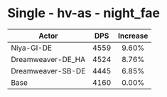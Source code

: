 # Single - hv-as - night_fae
| Actor | DPS | Increase |
|---|:---:|:---:|
|Niya-GI-DE|4559|9.60%|
|Dreamweaver-DE_HA|4524|8.76%|
|Dreamweaver-SB-DE|4445|6.85%|
|Base|4160|0.00%|
